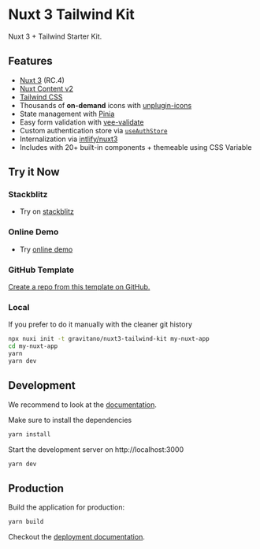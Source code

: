 # Nuxt 3 Tailwind Kit

Nuxt 3 + Tailwind Starter Kit.

## Features

- [Nuxt 3](https://v3.nuxtjs.org/) (RC.4)
- [Nuxt Content v2](https://content.nuxtjs.org/)
- [Tailwind CSS](https://tailwindcss.com/)
- Thousands of **on-demand** icons with [unplugin-icons](https://github.com/antfu/unplugin-icons)
- State management with [Pinia](https://pinia.vuejs.org/)
- Easy form validation with [vee-validate](https://vee-validate.logaretm.com/v4/)
- Custom authentication store via [`useAuthStore`](./stores/auth.ts)
- Internalization via [intlify/nuxt3](https://github.com/intlify/nuxt3)
- Includes with 20+ built-in components + themeable using CSS Variable

## Try it Now

### Stackblitz

- Try on [stackblitz](https://stackblitz.com/github/gravitano/nuxt3-tailwind-kit/tree/main)

### Online Demo

- Try [online demo](https://nuxt3-tailwind-kit.vercel.app/)

### GitHub Template

[Create a repo from this template on GitHub.](https://github.com/gravitano/nuxt3-tailwind-kit/generate)

### Local

If you prefer to do it manually with the cleaner git history

```bash
npx nuxi init -t gravitano/nuxt3-tailwind-kit my-nuxt-app
cd my-nuxt-app
yarn
yarn dev
```

## Development

We recommend to look at the [documentation](https://v3.nuxtjs.org).

Make sure to install the dependencies

```bash
yarn install
```

Start the development server on http://localhost:3000

```bash
yarn dev
```

## Production

Build the application for production:

```bash
yarn build
```

Checkout the [deployment documentation](https://v3.nuxtjs.org/docs/deployment).
